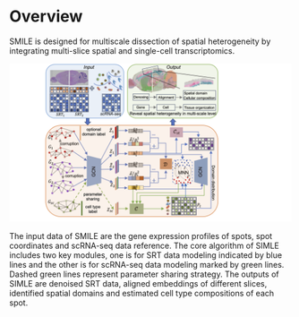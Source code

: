 # Overview

SMILE is designed for multiscale dissection of spatial heterogeneity by integrating multi-slice spatial and single-cell transcriptomics.

![Workflow of SMILE](ssmil.png)


The input data of SMILE are the gene expression profiles of spots, spot coordinates and scRNA-seq data reference. The core algorithm of SIMLE includes two key modules, one is for SRT data modeling indicated by blue lines and the other is for scRNA-seq data modeling marked by green lines. Dashed green lines represent parameter sharing strategy. The outputs of SIMLE are denoised SRT data, aligned embeddings of different slices, identified spatial domains and estimated cell type compositions of each spot. 